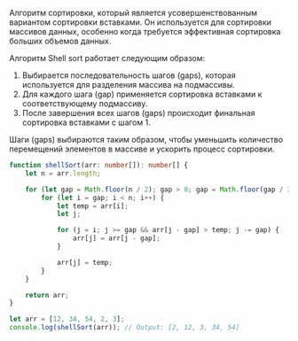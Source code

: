 Алгоритм сортировки, который является усовершенствованным вариантом сортировки вставками. Он используется для сортировки массивов данных, особенно когда требуется эффективная сортировка больших объемов данных.

Алгоритм Shell sort работает следующим образом:

1. Выбирается последовательность шагов (gaps), которая используется для разделения массива на подмассивы.
2. Для каждого шага (gap) применяется сортировка вставками к соответствующему подмассиву.
3. После завершения всех шагов (gaps) происходит финальная сортировка вставками с шагом 1.

Шаги (gaps) выбираются таким образом, чтобы уменьшить количество перемещений элементов в массиве и ускорить процесс сортировки.

```ts
function shellSort(arr: number[]): number[] {
    let n = arr.length;

    for (let gap = Math.floor(n / 2); gap > 0; gap = Math.floor(gap / 2)) {
        for (let i = gap; i < n; i++) {
            let temp = arr[i];
            let j;

            for (j = i; j >= gap && arr[j - gap] > temp; j -= gap) {
                arr[j] = arr[j - gap];
            }

            arr[j] = temp;
        }
    }

    return arr;
}

let arr = [12, 34, 54, 2, 3];
console.log(shellSort(arr)); // Output: [2, 12, 3, 34, 54]
```
